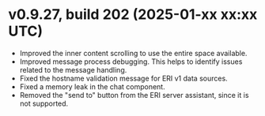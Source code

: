 # v0.9.27, build 202 (2025-01-xx xx:xx UTC)
- Improved the inner content scrolling to use the entire space available.
- Improved message process debugging. This helps to identify issues related to the message handling.
- Fixed the hostname validation message for ERI v1 data sources.
- Fixed a memory leak in the chat component.
- Removed the "send to" button from the ERI server assistant, since it is not supported. 